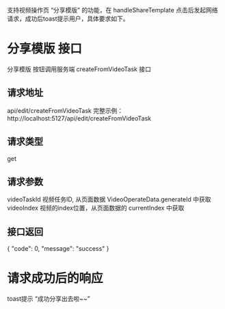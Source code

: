 支持视频操作页 “分享模版” 的功能，在 handleShareTemplate 点击后发起网络请求，成功后toast提示用户，具体要求如下。

# 分享模版 接口
 分享模版 按钮调用服务端 createFromVideoTask 接口

## 请求地址
api/edit/createFromVideoTask
完整示例：http://localhost:5127/api/edit/createFromVideoTask

## 请求类型
get

## 请求参数
videoTaskId 视频任务ID, 从页面数据 VideoOperateData.generateId 中获取
videoIndex 视频的index位置，从页面数据的 currentIndex 中获取

## 接口返回
{
    "code": 0,
    "message": "success"
}

# 请求成功后的响应
toast提示 “成功分享出去啦~~”